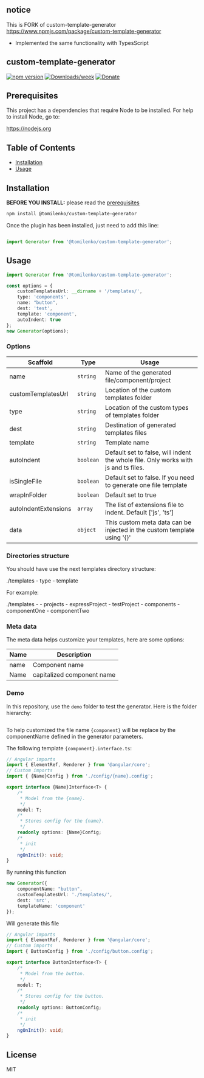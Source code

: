 ## notice

This is FORK of custom-template-generator https://www.npmjs.com/package/custom-template-generator

* Implemented the same functionality with TypesScript

## custom-template-generator
[![npm version](https://badge.fury.io/js/%40tomilenko%2Fcustom-template-generator.svg)](https://badge.fury.io/js/%40tomilenko%2Fcustom-template-generator)
[![Downloads/week](https://img.shields.io/npm/dw/@tomilenko/custom-template-generator)](https://npmjs.org/package/@tomilenko/custom-template-generator)
[![Donate](https://img.shields.io/badge/Donate-PayPal-green.svg)](https://www.paypal.com/cgi-bin/webscr?cmd=_s-xclick&hosted_button_id=LW54FD3RBE2PJ)

## Prerequisites

This project has a dependencies that require Node to be installed. For help to install Node, go to:

https://nodejs.org

## Table of Contents

* [Installation](#installation)
* [Usage](#usage)

## Installation

**BEFORE YOU INSTALL:** please read the [prerequisites](#prerequisites)
```bash
npm install @tomilenko/custom-template-generator
```

Once the plugin has been installed, just need to add this line:

```ts

import Generator from '@tomilenko/custom-template-generator';
```

## Usage


```ts
import Generator from '@tomilenko/custom-template-generator';

const options = {
    customTemplatesUrl: __dirname + '/templates/',
    type: 'components',
    name: "button",
    dest: 'test',
    template: 'component',
    autoIndent: true
};
new Generator(options);
```

### Options

Scaffold               | Type      | Usage
---                    |---        | ---
name          | `string`  | Name of the generated file/component/project
customTemplatesUrl     | `string`  | Location of the custom templates folder
type     | `string`  | Location of the custom types of templates folder
dest                   | `string`  | Destination of generated templates files
template           | `string`  | Template name
autoIndent             | `boolean`  | Default set to false, will indent the whole file. Only works with js and ts files.
isSingleFile             | `boolean`  | Default set to false. If you need to generate one file template
wrapInFolder             | `boolean`  | Default set to true
autoIndentExtensions   | `array`    | The list of extensions file to indent. Default ['js', 'ts']
data                    | `object` | This custom meta data can be injected in the custom template using '{}'
### Directories structure
You should have use the next templates directory structure:

./templates -
    type -
        template

For example:

./templates -
    - projects
        - expressProject
        - testProject
    - components
        - componentOne
        - componentTwo



### Meta data

The meta data helps customize your templates, here are some options:


Name               | Description
---                |---
name               | Component name
Name               | capitalized component name

### Demo

In this repository, use the `demo` folder to test the generator. Here is the folder hierarchy:

<p align="center">
  <img src="https://github.com/m2omou/custom-template-generator/raw/master/demo/demo.png" alt="" />
</p>

To help customized the file name `{component}` will be replace by the componentName defined in the generator parameters. 

The following template `{component}.interface.ts`:

```ts
// Angular imports
import { ElementRef, Renderer } from '@angular/core';
// Custom imports
import { {Name}Config } from './config/{name}.config';

export interface {Name}Interface<T> {
    /*
     * Model from the {name}.
     */
    model: T;
    /*
     * Stores config for the {name}.
     */
    readonly options: {Name}Config;
    /*
     * init
     */
    ngOnInit(): void;
}

```

By running this function

```ts
new Generator({
    componentName: "button",
    customTemplatesUrl: './templates/',
    dest: 'src',
    templateName: 'component'
});
```

Will generate this file

```ts
// Angular imports
import { ElementRef, Renderer } from '@angular/core';
// Custom imports
import { ButtonConfig } from './config/button.config';

export interface ButtonInterface<T> {
    /*
     * Model from the button.
     */
    model: T;
    /*
     * Stores config for the button.
     */
    readonly options: ButtonConfig;
    /*
     * init
     */
    ngOnInit(): void;
}

```

## License

MIT
